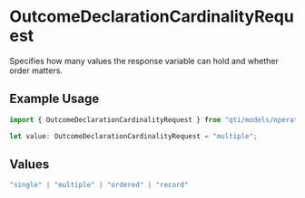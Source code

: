 # OutcomeDeclarationCardinalityRequest

Specifies how many values the response variable can hold and whether order matters.

## Example Usage

```typescript
import { OutcomeDeclarationCardinalityRequest } from "qti/models/operations";

let value: OutcomeDeclarationCardinalityRequest = "multiple";
```

## Values

```typescript
"single" | "multiple" | "ordered" | "record"
```